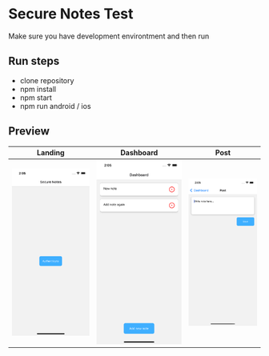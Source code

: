 # Secure Notes Test
Make sure you have development environtment and then run

## Run steps
- clone repository
- npm install
- npm start
- npm run android / ios

## Preview
|Landing|Dashboard|Post
-------------|------|------
![image](preview/1.png)|![image](preview/2.png)|![image](preview/3.png)

